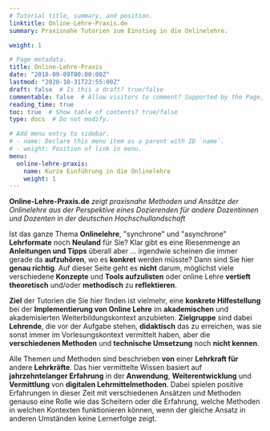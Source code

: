 ```yaml
---
# Tutorial title, summary, and position.
linktitle: Online-Lehre-Praxis.de
summary: Praxisnahe Tutorien zum Einstieg in die Onlinelehre.

weight: 1

# Page metadata.
title: Online-Lehre-Praxis
date: "2018-09-09T00:00:00Z"
lastmod: "2020-10-31T22:55:00Z"
draft: false  # Is this a draft? true/false
commentable: false  # Allow visitors to comment? Supported by the Page, Post, and Docs content types
reading_time: true
toc: true  # Show table of contents? true/false
type: docs  # Do not modify.

# Add menu entry to sidebar.
# - name: Declare this menu item as a parent with ID `name`.
# - weight: Position of link in menu.
menu:
  online-lehre-praxis:
    name: Kurze Einführung in die Onlinelehre
    weight: 1
---
```

**Online-Lehre-Praxis.de** _zeigt praxisnahe Methoden und Ansätze der Onlinelehre aus der Perspektive eines Dozierenden für andere Dozentinnen und Dozenten in der deutschen Hochschullandschaft_

Ist das ganze Thema **Onlinelehre**, "synchrone" und "asynchrone" **Lehrformate** noch **Neuland** für Sie? Klar gibt es eine Riesenmenge an **Anleitungen und Tipps** überall aber ... irgendwie scheinen die immer gerade da **aufzuhören**, wo es **konkret** werden müsste? Dann sind Sie hier **genau richtig**. Auf dieser Seite geht es **nicht** darum, möglichst viele verschiedene **Konzepte** und **Tools aufzulisten** oder online Lehre **vertieft theoretisch** und/oder **methodisch** zu **reflektieren**.

**Ziel** der Tutorien die Sie hier finden ist vielmehr, eine **konkrete Hilfestellung** bei der **Implementierung von Online Lehre** im **akademischen** und akademisierten Weiterbildungskontext anzubieten. **Zielgruppe** sind dabei **Lehrende**, die vor der Aufgabe stehen, **didaktisch** das zu erreichen, was sie sonst immer im Vorlesungskontext vermittelt haben, aber die **verschiedenen Methoden** und **technische Umsetzung** noch **nicht kennen**.

Alle Themen und Methoden sind beschrieben **von** einer **Lehrkraft für** andere **Lehrkräfte**. Das hier vermittelte Wissen basiert auf **jahrzehntelanger Erfahrung** in der **Anwendung**, **Weiterentwicklung** und **Vermittlung** von **digitalen Lehrmittelmethoden**. Dabei spielen positive Erfahrungen in dieser Zeit mit verschiedenen Ansätzen und Methoden genauso eine Rolle wie das Scheitern oder die Erfahrung, welche Methoden in welchen Kontexten funktionieren können, wenn der gleiche Ansatz in anderen Umständen keine Lernerfolge zeigt.
